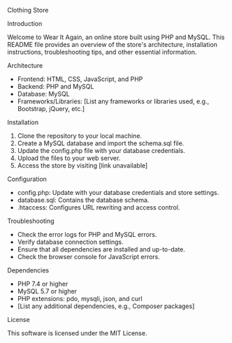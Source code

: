 Clothing Store


Introduction

Welcome to Wear It Again, an online store built using PHP and MySQL. This README file provides an overview of the store's architecture, installation instructions, troubleshooting tips, and other essential information.

Architecture

- Frontend: HTML, CSS, JavaScript, and PHP
- Backend: PHP and MySQL
- Database: MySQL
- Frameworks/Libraries: [List any frameworks or libraries used, e.g., Bootstrap, jQuery, etc.]

Installation

1. Clone the repository to your local machine.
2. Create a MySQL database and import the schema.sql file.
3. Update the config.php file with your database credentials.
4. Upload the files to your web server.
5. Access the store by visiting [link unavailable]

Configuration

- config.php: Update with your database credentials and store settings.
- database.sql: Contains the database schema.
- .htaccess: Configures URL rewriting and access control.

Troubleshooting

- Check the error logs for PHP and MySQL errors.
- Verify database connection settings.
- Ensure that all dependencies are installed and up-to-date.
- Check the browser console for JavaScript errors.

Dependencies

- PHP 7.4 or higher
- MySQL 5.7 or higher
- PHP extensions: pdo, mysqli, json, and curl
- [List any additional dependencies, e.g., Composer packages]

License

This software is licensed under the MIT License.
